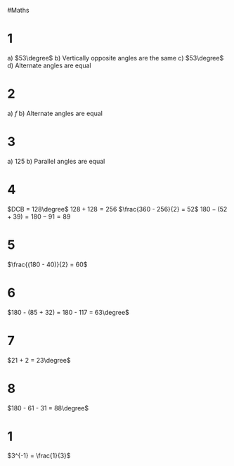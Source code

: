#Maths


# 1

a) $53\degree$
b) Vertically opposite angles are the same
c) $53\degree$
d) Alternate angles are equal

# 2

a) $f$
b) Alternate angles are equal

# 3

a) $125$
b) Parallel angles are equal

# 4

$DCB = 128\degree$
$128 + 128 = 256$
$\frac{360 - 256}{2} = 52$
$180 - (52 + 39) = 180 - 91 = 89$

# 5

$\frac{(180 - 40)}{2} = 60$ 

# 6

$180 - (85 + 32) = 180 - 117 =  63\degree$

# 7

$21 + 2 = 23\degree$

# 8

$180 - 61 - 31 = 88\degree$


# 1

$3^{-1} = \frac{1}{3}$ 